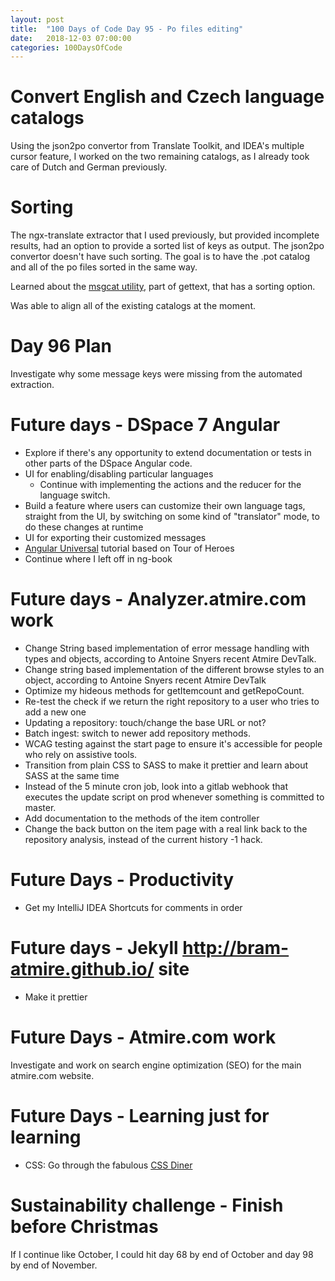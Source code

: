 ```yaml
---
layout: post
title:  "100 Days of Code Day 95 - Po files editing"
date:   2018-12-03 07:00:00
categories: 100DaysOfCode
---
```


# Convert English and Czech language catalogs

Using the json2po convertor from Translate Toolkit, and IDEA's multiple cursor feature, I worked on the two remaining catalogs, as I already took care of Dutch and German previously.

# Sorting

The ngx-translate extractor that I used previously, but provided incomplete results, had an option to provide a sorted list of keys as output. The json2po convertor doesn't have such sorting. The goal is to have the .pot catalog and all of the po files sorted in the same way.

Learned about the [msgcat utility](http://punt.sourceforge.net/gettext/gettext_7.html), part of gettext, that has a sorting option. 

Was able to align all of the existing catalogs at the moment.

# Day 96 Plan

Investigate why some message keys were missing from the automated extraction.

# Future days - DSpace 7 Angular

* Explore if there's any opportunity to extend documentation or tests in other parts of the DSpace Angular code.
* UI for enabling/disabling particular languages
    * Continue with implementing the actions and the reducer for the language switch.
* Build a feature where users can customize their own language tags, straight from the UI, by switching on some kind of "translator" mode, to do these changes at runtime
* UI for exporting their customized messages
* [Angular Universal](https://angular.io/guide/universal) tutorial based on Tour of Heroes
* Continue where I left off in ng-book

# Future days - Analyzer.atmire.com work

* Change String based implementation of error message handling with types and objects, according to Antoine Snyers recent Atmire DevTalk.
* Change string based implementation of the different browse styles to an object, according to Antoine Snyers recent Atmire DevTalk
* Optimize my hideous methods for getItemcount and getRepoCount.
* Re-test the check if we return the right repository to a user who tries to add a new one
* Updating a repository: touch/change the base URL or not?
* Batch ingest: switch to newer add repository methods.
* WCAG testing against the start page to ensure it's accessible for people who rely on assistive tools.
* Transition from plain CSS to SASS to make it prettier and learn about SASS at the same time
* Instead of the 5 minute cron job, look into a gitlab webhook that executes the update script on prod whenever something is committed to master.
* Add documentation to the methods of the item controller
* Change the back button on the item page with a real link back to the repository analysis, instead of the current history -1 hack.

# Future Days - Productivity

* Get my IntelliJ IDEA Shortcuts for comments in order

# Future days - Jekyll http://bram-atmire.github.io/ site

* Make it prettier

# Future Days - Atmire.com work

Investigate and work on search engine optimization (SEO) for the main atmire.com website.

# Future Days - Learning just for learning

* CSS: Go through the fabulous [CSS Diner](https://flukeout.github.io/)

# Sustainability challenge - Finish before Christmas

If I continue like October, I could hit day 68 by end of October and day 98 by end of November.